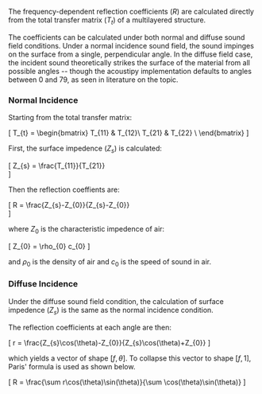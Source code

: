 The frequency-dependent reflection coefficients $(R)$ are calculated directly from the total transfer matrix $(T_{t})$ of a multilayered structure.

The coefficients can be calculated under both normal and diffuse sound field conditions.  Under a normal incidence sound field, the sound impinges on the surface from a single, perpendicular angle.  In the diffuse field case, the incident sound theoretically strikes the surface of the material from all possible angles -- though the acoustipy implementation defaults to angles between 0 and 79, as seen in literature on the topic.

### Normal Incidence



Starting from the total transfer matrix:

\[
T_{t} = 
\begin{bmatrix}
T_{11} & T_{12}\\
T_{21} & T_{22} \\
\end{bmatrix}
\]

First, the surface impedence $(Z_{s})$ is calculated:

\[
Z_{s} = \frac{T_{11}}{T_{21}}  
\]

Then the reflection coeffients are:

\[
R = \frac{Z_{s}-Z_{0}}{Z_{s}-Z_{0}}  
\]

where $Z_{0}$ is the characteristic impedence of air:

\[
Z_{0} = \rho_{0} c_{0}
\]

and $\rho_{0}$ is the density of air and $c_{0}$ is the speed of sound in air.

### Diffuse Incidence

Under the diffuse sound field condition, the calculation of surface impedence $(Z_{s})$ is the same as the normal incidence condition.

The reflection coefficients at each angle are then:

\[
r = \frac{Z_{s}\cos(\theta)-Z_{0}}{Z_{s}\cos(\theta)+Z_{0}}
\]

which yields a vector of shape $[f, \theta]$.  To collapse this vector to shape $[f,1]$, Paris' formula is used as shown below.

\[
R = \frac{\sum r\cos(\theta)\sin(\theta)}{\sum \cos(\theta)\sin(\theta)}
\]